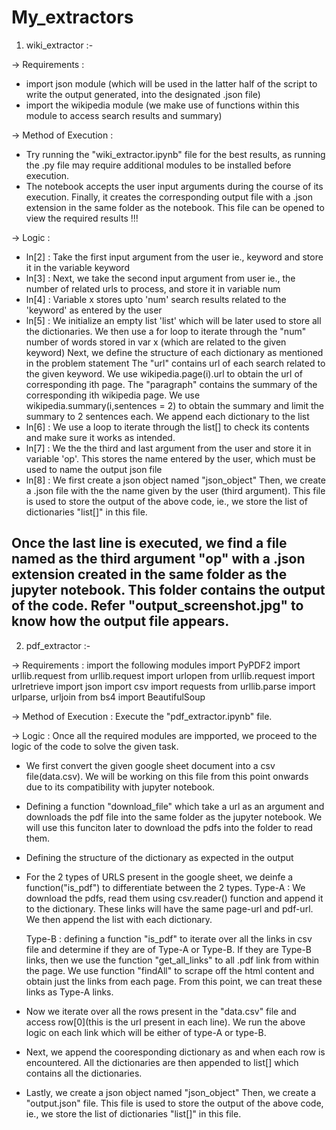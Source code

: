 # My_extractors

1) wiki_extractor :-

-> Requirements :
  - import json module (which will be used in the latter half of the script to write the output generated, into the designated .json file)
  - import the wikipedia module (we make use of functions within this module to access search results and summary)
  
-> Method of Execution :
  - Try running the "wiki_extractor.ipynb" file for the best results, as running the .py file may require additional modules to be installed before execution.
  - The notebook accepts the user input arguments during the course of its execution. Finally, it creates the corresponding output file with a .json extension in the same folder       as the notebook. This file can be opened to view the required results !!!
  
-> Logic :

- ln[2] : Take the first input argument from the user ie., keyword and store it in the variable keyword
- ln[3] : Next, we take the second input argument from user ie., the number of related urls to process, and store it in variable num
- ln[4] : Variable x stores upto 'num' search results related to the 'keyword' as entered by the user
- ln[5] : We initialize an empty list 'list' which will be later used to store all the dictionaries. 
          We then use a for loop to iterate through the "num" number of words stored in var x (which are related to the given keyword)
          Next, we define the structure of each dictionary as mentioned in the problem statement
          The "url" contains url of each search related to the given keyword. We use wikipedia.page(i).url to obtain the url of corresponding ith page.
          The "paragraph" contains the summary of the corresponding ith wikipedia page. We use  wikipedia.summary(i,sentences = 2) to obtain the summary and limit the summary             to 2 sentences each.
          We append each dictionary to the list
- ln[6] : We use a loop to iterate through the list[] to check its contents and make sure it works as intended.
- ln[7] : We the the third and last argument from the user and store it in variable 'op'. This stores the name entered by the user, which must be used to name the output json             file
- ln[8] : We first create a json object named "json_object"
          Then, we create a .json file with the the name given by the user (third argument). This file is used to store the output of the above code, ie., we store the list of             dictionaries "list[]" in this file.
           
Once the last line is executed, we find a file named as the third argument "op" with a .json extension created in the same folder as the jupyter notebook. This folder contains the output of the code.
Refer "output_screenshot.jpg"  to know how the output file appears.
---------------------------------------------------------------------------------------------------------------------------------------------------------------------

2) pdf_extractor :-

-> Requirements : import the following modules
    import PyPDF2
    import urllib.request
    from urllib.request import urlopen
    from urllib.request import urlretrieve
    import json 
    import csv
    import requests
    from urllib.parse import urlparse, urljoin
    from bs4 import BeautifulSoup

-> Method of Execution : Execute the "pdf_extractor.ipynb" file.

-> Logic : Once all the required modules are impported, we proceed to the logic of the code to solve the given task.

- We first convert the given google sheet document into a csv file(data.csv). We will be working on this file from this point onwards due to its compatibility with jupyter notebook.
- Defining a function "download_file" which take a url as an argument and downloads the pdf file into the same folder as the jupyter notebook. We will use this funciton later to download the pdfs into the folder to read them.
- Defining the structure of the dictionary as expected in the output
  
- For the 2 types of URLS present in the google sheet, we deinfe a function("is_pdf") to differentiate between the 2 types.
  Type-A : We download the pdfs, read them using csv.reader() function and append it to the dictionary. These links will have the same page-url and pdf-url. We then append the     list with each dictionary.
   
  Type-B : defining a function "is_pdf" to iterate over all the links in csv file and determine if they are of Type-A or Type-B.
  If they are Type-B links, then we use the function "get_all_links" to all .pdf link from within the page. We use function "findAll" to scrape off the html content and obtain     just the links from each page. 
  From this point, we can treat these links as Type-A links.
   
- Now we iterate over all the rows present in the "data.csv" file and access row[0](this is the url present in each line). We run the above logic on each link which will be       either of type-A or type-B.
- Next, we append the cooresponding dictionary as and when each row is encountered. All the dictionaries are then appended to list[] which contains all the dictionaries.
- Lastly, we create a json object named "json_object"
  Then, we create a "output.json" file. This file is used to store the output of the above code, ie., we store the list of dictionaries "list[]" in this file.

